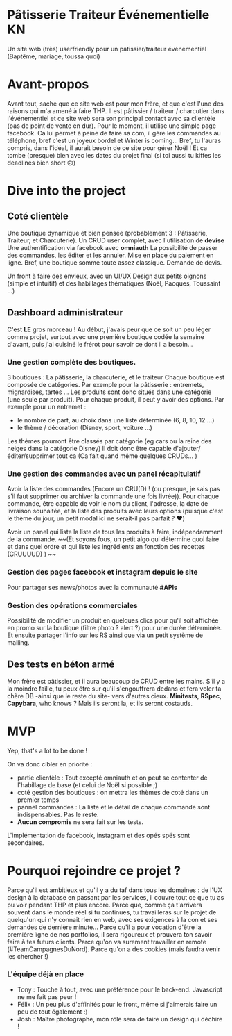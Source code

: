 # Pâtisserie Traiteur Événementielle KN

Un site web (très) userfriendly pour un pâtissier/traiteur événementiel (Baptême, mariage, toussa quoi)

# Avant-propos

Avant tout, sache que ce site web est pour mon frère, et que c'est l'une des raisons qui m'a amené à faire THP. 
Il est pâtissier / traiteur / charcutier dans l'événementiel et ce site web sera son principal contact avec sa clientèle (pas de point de vente en dur). Pour le moment, il utilise une simple page facebook. Ca lui permet à peine de faire sa com, il gère les commandes au téléphone, bref c'est un joyeux bordel et Winter is coming... 
Bref, tu l'auras compris, dans l'idéal, il aurait besoin de ce site pour gérer Noël ! Et ça tombe (presque) bien avec les dates du projet final (si toi aussi tu kiffes les deadlines bien short 🙃)

# Dive into the project

## Coté clientèle

Une boutique dynamique et bien pensée (probablement 3 : Pâtisserie, Traiteur, et Charcuterie).
Un CRUD user complet, avec l'utilisation de **devise**
Une authentification via facebook avec **omniauth**
La possibilité de passer des commandes, les éditer et les annuler. Mise en place du paiement en ligne. Bref, une boutique somme toute assez classique.
Demande de devis.

Un front à faire des envieux, avec un UI/UX Design aux petits oignons (simple et intuitif) et des habillages thématiques (Noël, Pacques, Toussaint ...)

## Dashboard administrateur

C'est **LE** gros morceau !
Au début, j'avais peur que ce soit un peu léger comme projet, surtout avec une première boutique codée la semaine d'avant, puis j'ai cuisiné le frérot pour savoir ce dont il a besoin...

### Une gestion complète des boutiques.

3 boutiques : La pâtisserie, la charcuterie, et le traiteur
Chaque boutique est composée de catégories. Par exemple pour la pâtisserie : entremets, mignardises, tartes ...
Les produits sont donc situés dans une catégorie (une seule par produit).
Pour chaque produit, il peut y avoir des options. Par exemple pour un entremet : 
- le nombre de part, au choix dans une liste déterminée (6, 8, 10, 12 ...)
- le thème / décoration (Disney, sport, voiture ...)

Les thèmes pourront être classés par catégorie (eg cars ou la reine des neiges dans la catégorie Disney)
Il doit donc être capable d'ajouter/éditer/supprimer tout ca (Ca fait quand même quelques CRUDs... ) 

### Une gestion des commandes avec un panel récapitulatif

Avoir la liste des commandes (Encore un CRU(D) ! (ou presque, je sais pas s'il faut supprimer ou archiver la commande une fois livrée)).
Pour chaque commande, être capable de voir le nom du client, l'adresse, la date de livraison souhaitée, et la liste des produits avec leurs options (puisque c'est le thème du jour, un petit modal ici ne serait-il pas parfait ? ❤️)

Avoir un panel qui liste la liste de tous les produits à faire, indépendamment de la commande. ~~(Et soyons fous, un petit algo qui détermine quoi faire et dans quel ordre et qui liste les ingrédients en fonction des recettes (CRUUUUD) ) ~~

### Gestion des pages facebook et instagram depuis le site

Pour partager ses news/photos avec la communauté **#APIs**

### Gestion des opérations commerciales

Possibilité de modifier un produit en quelques clics pour qu'il soit affichée en promo sur la boutique (filtre photo ? alert ?) pour une durée déterminée. Et ensuite partager l'info sur les RS ainsi que via un petit système de mailing.

## Des tests en béton armé

Mon frère est pâtissier, et il aura beaucoup de CRUD entre les mains. S'il y a la moindre faille, tu peux être sur qu'il s'engouffrera dedans et fera voler ta chère DB -ainsi que le reste du site- vers d'autres cieux.
**Minitests**, **RSpec**, **Capybara**, who knows ? Mais ils seront la, et ils seront costauds.
 
# MVP

Yep, that's a lot to be done !

On va donc cibler en priorité : 
- partie clientèle : Tout excepté omniauth et on peut se contenter de l'habillage de base (et celui de Noël si possible ;)
- coté gestion des boutiques : on mettra les thèmes de coté dans un premier temps
- pannel commandes : La liste et le détail de chaque commande sont indispensables. Pas le reste.
- **Aucun compromis** ne sera fait sur les tests. 

L'implémentation de facebook, instagram et des opés spés sont secondaires.

# Pourquoi rejoindre ce projet ?

Parce qu'il est ambitieux et qu'il y a du taf dans tous les domaines : de l'UX design à la database en passant par les services, il couvre tout ce que tu as pu voir pendant THP et plus encore.
Parce que, comme ça t'arrivera souvent dans le monde réel si tu continues, tu travailleras sur le projet de quelqu'un qui n'y connait rien en web, avec ses exigences à la con et ses demandes de dernière minute...
Parce qu'il a pour vocation d'être la première ligne de nos portfolios, il sera rigoureux et prouvera ton savoir faire à tes futurs clients.
Parce qu'on va surement travailler en remote (#TeamCampagnesDuNord).
Parce qu'on a des cookies (mais faudra venir les chercher !)

### L'équipe déjà en place
- Tony : Touche à tout, avec une préférence pour le back-end. Javascript ne me fait pas peur !
- Félix : Un peu plus d'affinités pour le front, même si j'aimerais faire un peu de tout également :)
- Josh : Maître photographe, mon rôle sera de faire un design qui déchire !

